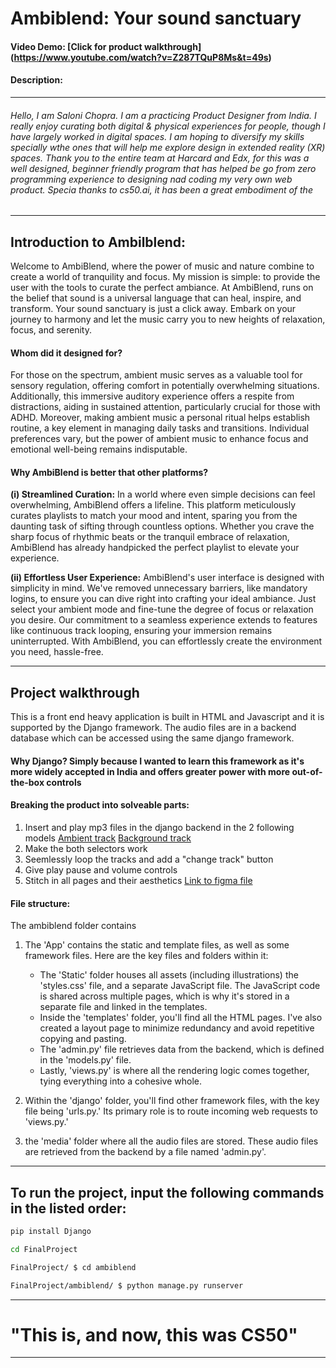 # Ambiblend: Your sound sanctuary
#### Video Demo:  [Click for product walkthrough] (https://www.youtube.com/watch?v=Z287TQuP8Ms&t=49s)
#### Description:
---
###### Hello, I am Saloni Chopra. I am a practicing Product Designer from India. I really enjoy curating both digital & physical experiences for people, though I have largely worked in digital spaces. I am hoping to diversify my skills specially wthe ones that will help me explore design in extended reality (XR) spaces. Thank you to the entire team at Harcard and Edx, for this was a well designed, beginner friendly program that has helped be go from zero programming experience to designing nad coding my very own web product. Specia thanks to cs50.ai, it has been a great embodiment of the 
---

## Introduction to Ambilblend:

Welcome to AmbiBlend, where the power of music and nature combine to create a world of tranquility and focus. My mission is simple: to provide the user with the tools to curate the perfect ambiance. At AmbiBlend, runs on the belief that sound is a universal language that can heal, inspire, and transform. Your sound sanctuary is just a click away. Embark on your journey to harmony and let the music carry you to new heights of relaxation, focus, and serenity.

#### Whom did it designed for?

 For those on the spectrum, ambient music serves as a valuable tool for sensory regulation, offering comfort in potentially overwhelming situations. Additionally, this immersive auditory experience offers a respite from distractions, aiding in sustained attention, particularly crucial for those with ADHD. Moreover, making ambient music a personal ritual helps establish routine, a key element in managing daily tasks and transitions. Individual preferences vary, but the power of ambient music to enhance focus and emotional well-being remains indisputable.

#### Why AmbiBlend is better that other platforms?

__(i) Streamlined Curation:__
In a world where even simple decisions can feel overwhelming, AmbiBlend offers a lifeline. This platform meticulously curates playlists to match your mood and intent, sparing you from the daunting task of sifting through countless options. Whether you crave the sharp focus of rhythmic beats or the tranquil embrace of relaxation, AmbiBlend has already handpicked the perfect playlist to elevate your experience.

__(ii) Effortless User Experience:__
AmbiBlend's user interface is designed with simplicity in mind. We've removed unnecessary barriers, like mandatory logins, to ensure you can dive right into crafting your ideal ambiance. Just select your ambient mode and fine-tune the degree of focus or relaxation you desire. Our commitment to a seamless experience extends to features like continuous track looping, ensuring your immersion remains uninterrupted. With AmbiBlend, you can effortlessly create the environment you need, hassle-free.

---

## Project walkthrough
This is a front end heavy application is built in HTML and Javascript and it is supported by the Django framework. The audio files are in a backend database which can be accessed using the same django framework.

#### Why Django? Simply because I wanted to learn this framework as it's more widely accepted in India and offers greater power with more out-of-the-box controls

#### Breaking the product into solveable parts:
1. Insert and play mp3 files in the django backend in the 2 following models 
[Ambient track](https://drive.google.com/file/d/1J8g-7DHjVAZl7dP2qCnwpq6fle123z2c/view?usp=sharing)
[Background track](https://drive.google.com/file/d/1P8aZsvOMVSYd3VcUyxt-hZqjUqsmVtht/view?usp=share_link)
1. Make the both selectors work
1. Seemlessly loop the tracks and add a "change track" button
1. Give play pause and volume controls
1. Stitch in all pages and their aesthetics [Link to figma file](https://www.figma.com/file/0S25zoKAys2Z8mKb9eaJ4j/CS-50-?type=design&node-id=104%3A1437&mode=design&t=m78mKj35xKkAYtgg-1)

#### File structure:
The ambiblend folder contains
1. The 'App' contains the static and template files, as well as some framework files. Here are the key files and folders within it:

    * The 'Static' folder houses all assets (including illustrations) the 'styles.css' file, and a separate JavaScript file. The JavaScript code is shared across multiple pages, which is why it's stored in a separate file and linked in the templates.
    * Inside the 'templates' folder, you'll find all the HTML pages. I've also created a layout page to minimize redundancy and avoid repetitive copying and pasting.
    * The 'admin.py' file retrieves data from the backend, which is defined in the 'models.py' file.
    * Lastly, 'views.py' is where all the rendering logic comes together, tying everything into a cohesive whole.
1. Within the 'django' folder, you'll find other framework files, with the key file being 'urls.py.' Its primary role is to route incoming web requests to 'views.py.'
1. the 'media' folder where all the audio files are stored. These audio files are retrieved from the backend by a file named 'admin.py'.
---
## To run the project, input the following commands in the listed order:
``` bash 
pip install Django
```

``` bash 
cd FinalProject 
```

``` bash 
FinalProject/ $ cd ambiblend
```
``` bash 
FinalProject/ambiblend/ $ python manage.py runserver
```
---
# "This is, and now, this was CS50"
---

